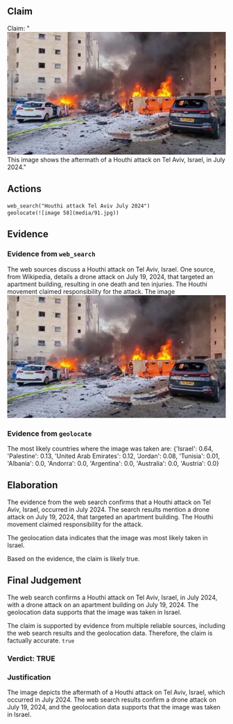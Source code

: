 ## Claim
Claim: "![image 58](media/91.jpg) This image shows the aftermath of a Houthi attack on Tel Aviv, Israel, in July 2024."

## Actions
```
web_search("Houthi attack Tel Aviv July 2024")
geolocate(![image 58](media/91.jpg))
```

## Evidence
### Evidence from `web_search`
The web sources discuss a Houthi attack on Tel Aviv, Israel. One source, from Wikipedia, details a drone attack on July 19, 2024, that targeted an apartment building, resulting in one death and ten injuries. The Houthi movement claimed responsibility for the attack. The image ![image 58](media/91.jpg)

### Evidence from `geolocate`
The most likely countries where the image was taken are: {'Israel': 0.64, 'Palestine': 0.13, 'United Arab Emirates': 0.12, 'Jordan': 0.08, 'Tunisia': 0.01, 'Albania': 0.0, 'Andorra': 0.0, 'Argentina': 0.0, 'Australia': 0.0, 'Austria': 0.0}

## Elaboration
The evidence from the web search confirms that a Houthi attack on Tel Aviv, Israel, occurred in July 2024. The search results mention a drone attack on July 19, 2024, that targeted an apartment building. The Houthi movement claimed responsibility for the attack.

The geolocation data indicates that the image was most likely taken in Israel.

Based on the evidence, the claim is likely true.


## Final Judgement
The web search confirms a Houthi attack on Tel Aviv, Israel, in July 2024, with a drone attack on an apartment building on July 19, 2024. The geolocation data supports that the image was taken in Israel.

The claim is supported by evidence from multiple reliable sources, including the web search results and the geolocation data. Therefore, the claim is factually accurate. `true`


### Verdict: TRUE

### Justification
The image depicts the aftermath of a Houthi attack on Tel Aviv, Israel, which occurred in July 2024. The web search results confirm a drone attack on July 19, 2024, and the geolocation data supports that the image was taken in Israel.
